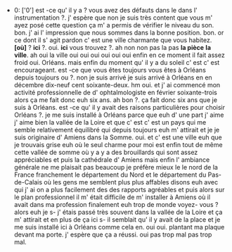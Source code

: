  * 0: ['0']
	 est -ce qu' il y a ? vous avez des défauts dans le dans l' instrumentation ?.
	 j' espère que non je suis très content que vous m' ayez posé cette question ça m' a permis de vérifier le niveau du son.
	 bon.
	 j' ai l' impression que nous sommes dans la bonne position.
	 bon.
	 or ce dont il s' agit pardon c' est une ville charmante que vous habitez.
	 **[où]** ? **ici** ?.
	 oui.
	 **ici** vous trouvez ?.
	 ah non non pas la pas **la pièce** **la ville**.
	 ah oui la ville oui oui oui oui oui oui enfin en ce moment il fait assez froid oui.
	 Orléans.
	 mais enfin du moment qu' il y a du soleil c' est c' est encourageant.
	 est -ce que vous êtes toujours vous êtes à Orléans depuis toujours ou ?.
	 non je suis arrivé je suis arrivé à Orléans en en décembre dix-neuf cent soixante-deux.
	 hm oui.
	 et j' ai commencé mon activité professionnelle de d' ophtalmologiste en février soixante-trois alors ça me fait donc euh six ans.
	 ah bon ?.
	 ça fait donc six ans que je suis à Orléans.
	 est -ce qu' il y avait des raisons particulières pour choisir Orléans ?.
	 je me suis installé à Orléans parce que euh d' une part j' aime j' aime bien la vallée de la Loire et que c' est c' est un pays qui me semble relativement équilibré qui depuis toujours euh m' attirait et je je suis originaire d' Amiens dans la Somme.
	 oui.
	 et c' est une ville euh que je trouvais grise euh où le seul charme pour moi est enfin tout de même cette vallée de somme où y a y a des brouillards qui sont assez appréciables et puis la cathédrale d' Amiens mais enfin l' ambiance générale ne me plaisait pas beaucoup je préfère mieux le le nord de la France franchement le département du Nord et le département du Pas-de-Calais où les gens me semblent plus plus affables disons euh avec qui j' ai on a plus facilement des des rapports agréables et puis alors sur le plan professionnel il m' était difficile de m' installer à Amiens où il avait dans ma profession finalement euh trop de monde voyez- vous ? alors euh je s- j' étais passé très souvent dans la vallée de la Loire et ça m' attirait et en plus de ça ici s- il semblait qu' il y avait de la place et je me suis installé ici à Orléans comme cela en.
	 oui oui.
	 plantant ma plaque devant ma porte.
	 j' espère que ça a réussi.
	 oui pas trop mal pas trop mal.
	

